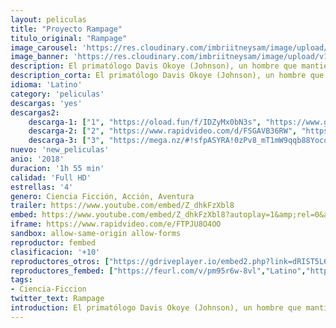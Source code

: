```yaml
---
layout: peliculas
title: "Proyecto Rampage"
titulo_original: "Rampage"
image_carousel: 'https://res.cloudinary.com/imbriitneysam/image/upload/v1543183737/rampage-poster-min.jpg'
image_banner: 'https://res.cloudinary.com/imbriitneysam/image/upload/v1543183737/rampage-banner-min.jpg'
description: El primatólogo Davis Okoye (Johnson), un hombre que mantiene las distancias con otras personas, tiene un sólido vínculo con George, el extraordinariamente inteligente gorila de espalda plateada al que ha estado cuidando desde que nació. Pero cuando un experimento genético sale mal, este apacible simio se convierte en una enorme y embravecida criatura. Para empeorar más las cosas, pronto se descubre que existen otros animales con la misma alteración. Cuando estos depredadores alfa recién creados arrasan Norteamérica destruyendo todo lo que interpone en su camino, Okoye se une a un ingeniero genético sin prestigio para conseguir un antídoto y se abre paso en un cambiante campo de batalla, no solo para frenar una catástrofe mundial sino para salvar a la aterradora criatura que una vez fue su amigo. Adaptación al cine del videojuego “Rampage”, en el que simios y monstruos de todo tipo atacan y destruyen ciudades.
description_corta: El primatólogo Davis Okoye (Johnson), un hombre que mantiene las distancias con otras personas, tiene un sólido vínculo con George, el extraordinariamente inteligente gorila de espalda plateada al que ha estado cuidando desde que nació. Pero cuando un..
idioma: 'Latino'
category: 'peliculas'
descargas: 'yes'
descargas2:
    descarga-1: ["1", "https://oload.fun/f/IDZyMx0bN3s", "https://www.google.com/s2/favicons?domain=openload.co","OpenLoad","https://res.cloudinary.com/imbriitneysam/image/upload/v1541473684/mexico.png", "Latino", "Full HD"]
    descarga-2: ["2", "https://www.rapidvideo.com/d/FSGAVB36RW", "https://www.google.com/s2/favicons?domain=www.rapidvideo.com","RapidVideo","https://res.cloudinary.com/imbriitneysam/image/upload/v1541473684/mexico.png", "Latino", "Full HD"]
    descarga-3: ["3", "https://mega.nz/#!sfpASYRA!0zPv8_mT1mW9qqb88Yocqc7wBwYzI7K84e9OJwj7XK0", "https://www.google.com/s2/favicons?domain=mega.nz","Mega","https://res.cloudinary.com/imbriitneysam/image/upload/v1541473684/mexico.png", "Latino", "Full HD"]
nuevo: 'new_peliculas'
anio: '2018'
duracion: '1h 55 min'
calidad: 'Full HD'
estrellas: '4'
genero: Ciencia Ficción, Acción, Aventura
trailer: https://www.youtube.com/embed/Z_dhkFzXbl8
embed: https://www.youtube.com/embed/Z_dhkFzXbl8?autoplay=1&amp;rel=0&amp;hd=1&border=0&wmode=opaque&enablejsapi=1&modestbranding=1&controls=1&showinfo=0
iframe: https://www.rapidvideo.com/e/FTPJU8O4OO
sandbox: allow-same-origin allow-forms
reproductor: fembed
clasificacion: '+10'
reproductores_otros: ["https://gdriveplayer.io/embed2.php?link=dRIST5L6P7uDIggbiHObZArQCB7vVZOFHWPOe5rCtIAeA9YF3mLR2StZXSAmjWyGn9QzzE4mwWSb2lltWG6kUCDF3cPCbkRf5o8cvZPM1JyVguo90Jbs7BD3WSOLUIBPYfayfw6S5YOo7nqTdnBXNoT7W4mS%252BcZGwzNXybqYK6Eihq6L2ovKtUSbVoFixhd%252BL5a5rmpw2dyTWlV3afFI2n","Latino","https://movcloud.net/embed/gk-sR0Tpbo91","Latino"]
reproductores_fembed: ["https://feurl.com/v/pm95r6w-8vl","Latino","https://feurl.com/v/xd7kgu555g2x-yg","Latino","https://feurl.com/v/0pgqysld27g0y3k","Latino"]
tags:
- Ciencia-Ficcion
twitter_text: Rampage
introduction: El primatólogo Davis Okoye (Johnson), un hombre que mantiene las distancias con otras personas, tiene un sólido vínculo con George, el extraordinariamente inteligente gorila de espalda plateada al que ha estado cuidando desde que nació. Pero cuando un
---
```












